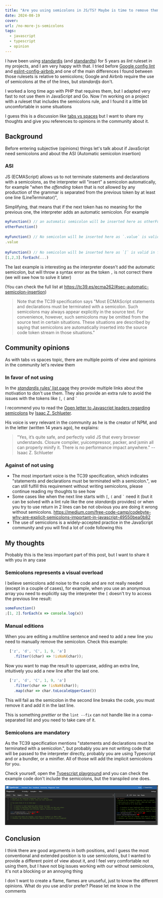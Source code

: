 ```yaml
---
title: "Are you using semicolons in JS/TS? Maybe is time to remove them"
date: 2024-08-19
cover: 
url: /no-more-js-semicolons
tags:
  - javascript
  - typescript
  - opinion
---
```


I have been using [standardjs](https://standardjs.com/) (and [standardts](https://github.com/standard/ts-standard)) for 5 years as _lint_ ruleset in my projects, and I am very happy with that. I tried before [Google config lint](https://github.com/google/eslint-config-google) and [eslint-config-airbnb
](https://github.com/airbnb/javascript) and one of the main differences I found between those rulesets is relative to semicolons; Google and Airbnb require the use of semicolons at the of the lines, but _standardjs_ don't.

I worked a long time ago with PHP that requires them, but I adapted very fast to not use them in JavaScript and Go. Now I'm working on a project with a ruleset that includes the semicolons rule, and I found it a little bit uncomfortable in some situations

I guess this is a discussion like [tabs vs spaces](https://www.youtube.com/watch?v=SsoOG6ZeyUI) but I want to share my thoughts and give you references to opinions in the community about it. 


## Background
Before entering subjective (opinions) things let's talk about if JavaScript need semicolons and about the ASI (Automatic semicolon insertion)

### ASI
JS (ECMAScript) allows us to not terminate statements and declarations with a semicolons, as the interpreter will "insert" a semicolon automatically, for example "when the _offending token_ that is not allowed by any production of the grammar is separated from the previous token by at least one line (LineTerminator)", 

Simplifying, that means that if the next token has no meaning for the previous one, the interpreter adds an automatic semicolon. For example

```ts
myFunction() // an automatic semicolon will be inserted here as otherFunction() has no meaning for myFunction() 
otherFunction()

myFunction() // No semicolon will be inserted here as `.value` is valid in for the language grammar (accessing to the myFunction() result property 
.value

myFunction() // No semicolon will be inserted here as `[` is valid in for the language grammar
[1,2,3].forEach(...)
```

The last example is interesting as the interpreter doesn't add the automatic semicolon, but will throw a syntax error as the token `,` is not correct there (we will swe how to solve it later)

(You can check the full list at https://tc39.es/ecma262/#sec-automatic-semicolon-insertion)

> Note that the TC39 specification says "Most ECMAScript statements and declarations must be terminated with a semicolon. Such semicolons may always appear explicitly in the source text. For convenience, however, such semicolons may be omitted from the source text in certain situations. These situations are described by saying that semicolons are automatically inserted into the source code token stream in those situations."


## Community opinions
As with tabs vs spaces topic, there are multiple points of view and opinions in the community let's review them 

### In favor of not using

In the [_standardjs_ rules' list page](https://standardjs.com/rules#semicolons) they provide multiple links about the motivation to don't use them. They also provide an extra rule to avoid the issues with the tokens like `[`, `(` and <code>`</code>

I recommend you to read the [Open letter to Javascript leaders regarding semicolons](https://blog.izs.me/2010/12/an-open-letter-to-javascript-leaders-regarding/) by [Isaac Z. Schlueter](https://x.com/izs?lang=es).

His voice is very relevant in the community as he is the creator of NPM, and in the letter (written 14 years ago), he explains:

> "Yes, it’s quite safe, and perfectly valid JS that every browser understands. Closure compiler, yuicompressor, packer, and jsmin all can properly minify it. There is no performance impact anywhere." -- Isaac Z. Schlueter


### Against of not using

* The most important voice is the TC39 specification, which indicates "statements and declarations must be terminated with a semicolon.", we can still fulfill this requirement without writing semicolons, please continue reading my thoughts to see how
* Some cases like when the next line starts with `[`, `(` and <code>`</code> need it (but it can be solved with a lint rule like the one _standardjs_ provides) or when you try to use return in 2 lines can be not obvious you are doing it wrong without semicolons. https://medium.com/free-code-camp/codebyte-why-are-explicit-semicolons-important-in-javascript-49550bea0b82
* The use of semicolons is a widely-accepted practice in the JavaScript community and you will find a lot of code following this


## My thoughts
Probably this is the less important part of this post, but I want to share it with you in any case

### Semicolons represents a visual overload
I believe semicolons add noise to the code and are not really needed (except in a couple of cases), for example, when you use an anonymous array you need to explicitly say the interpreter the `[` doesn't try to access the previous line result:
```ts
someFunction()
;[1, 2].forEach(x => console.log(x))
```

### Manual editions 

When you are editing a multiline sentence and need to add a new line you need to manually remove the semicolon. Check this example: 
```ts
  ['z', 'd', 'C', 1, 9, 'a']
    .filter((char) => !isNaN(char));
```

Now you want to map the result to uppercase, adding an extra line, intuitively you add a new line after the last one.
```ts
  ['z', 'd', 'C', 1, 9, 'a']
    .filter(char => !isNaN(char));
    .map(char => char.toLocaleUpperCase())
```
This will fail as the semicolon in the second line breaks the code, you must remove it and add it in the last line.

This is something _prettier_ or the `lint --fix` can not handle like in a coma-separated list and you need to take care of it.

### Semicolons are mandatory
As the TC39 specification mentions "statements and declarations must be terminated with a semicolon.", but probably you are not writing code that will be passed to the interpreter directly, probably you are using Typescript and or a bundler, or a minifier. All of those will add the implicit semicolons for you. 

Check yourself, open the [Typescript playground](https://www.typescriptlang.org/play) and you can check the example code don't include the semicolons, but the transpiled one does.

![TS playground](img_1.png)


## Conclusion
I think there are good arguments in both positions, and I guess the most conventional and extended position is to use semicolons, but I wanted to provide a different point of view about it, and I feel very comfortable not using them, but I have not big issues working with our without semicolons, it's not a blocking or an annoying thing

I don´t want to create a flame, flames are unuseful, just to know the different opinions.
What do you use and/or prefer? Please let me know in the comments
